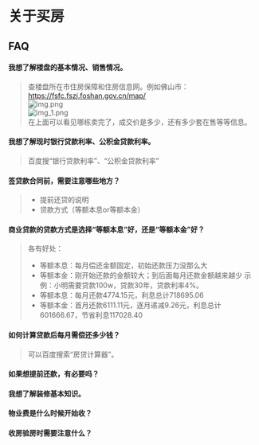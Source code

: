 # 关于买房

## FAQ 

#### 我想了解楼盘的基本情况、销售情况。

> 查楼盘所在市住房保障和住房信息网。例如佛山市：https://fsfc.fszj.foshan.gov.cn/map/  
> ![img.png](/note/images/img.png)  
> ![img_1.png](/note/images/img_1.png)  
> 在上面可以看见哪栋卖完了，成交价是多少，还有多少套在售等等信息。


#### 我想了解现时银行贷款利率、公积金贷款利率。  

> 百度搜“银行贷款利率”、“公积金贷款利率”




#### 签贷款合同前，需要注意哪些地方？

> * 提前还贷的说明
> * 贷款方式（等额本息or等额本金）


#### 商业贷款的贷款方式是选择“等额本息”好，还是“等额本金”好？  

> 各有好处：  
> * 等额本息：每月偿还金额固定，初始还款压力没那么大
> * 等额本金：刚开始还款的金额较大；到后面每月还款金额越来越少
> 示例：小明需要贷款100w，贷款30年，贷款利率4%。  
> * 等额本息：每月还款4774.15元，利息总计718695.06
> * 等额本金：首月还款6111.11元，逐月递减9.26元，利息总计601666.67，节省利息117028.40


#### 如何计算贷款后每月需偿还多少钱？  

> 可以百度搜索“房贷计算器”。  



#### 如果想提前还款，有必要吗？  

> 


#### 我想了解装修基本知识。  

> 


#### 物业费是什么时候开始收？  




#### 收房验房时需要注意什么？

> 
